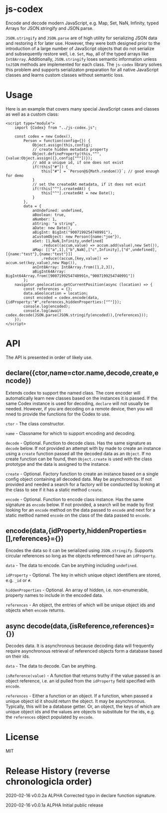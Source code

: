 # js-codex

Encode and decode modern JavaScript, e.g. Map, Set, NaN, Infinity, typed Arrays for JSON.stringify and JSON.parse.

`JSON.stringify` and `JSON.parse` are of high utility for serializing JSON data and restoring it for later use. However,
they were both designed prior to the introduction of a large number of JavaScript objects that do not serialize and
subsequently restore well, i.e. `Set`, `Map`, all of the typed arrays like `Int8Array`. Additionally, `JSON.stringify`
loses semantic information unless `toJSON` methods are implemented for each class. The `js-codex` library solves this
problem and supports serializaton preparation for all native JavaScript classes and learns custom classes without semantic loss.

# Usage

Here is an example that covers many special JavaScript cases and classes as well as a custom class:

```
<script type="module">
	import {Codex} from "../js-codex.js";

	const codex = new Codex(),
		Person = function(config={}) {
			Object.assign(this,config);
			// create hidden metadata property
			Object.defineProperty(this,"^",{value:Object.assign({},config["^"])});
			// add a unique id, if one does not exist
			if(!this["#"]) {
				this["#"] = `Person@${Math.random()}`; // good enough for demo
			}
			// set the createdAt metadata, if it does not exist
			if(!this["^"].createdAt) {
				this["^"].createdAt = new Date();
			}
		},
		data = {
			anUndefined: undefined,
			aBoolean: true,
			aNumber: 1,
			aString: "a string",
			aDate: new Date(),
			aBigInt: BigInt("9007199254740991"),
			aCustomObject: new Person({name:"joe"}),
			aSet: [1,NaN,Infinity,undefined]
				.reduce((accum,value) => accum.add(value),new Set()),
			aMap: [["a",1],["b",NaN],["c",Infinity],["d",undefined],[{name:"test"},{name:"test"}]]
				.reduce((accum,[key,value]) => accum.set(key,value),new Map()),
			anInt8Array: Int8Array.from([1,2,3]),
			aBigInt64Array: BigInt64Array.from([9007199254740991n,"9007199254740991"])
		};
	navigator.geolocation.getCurrentPosition(async (location) => {
		const references = {};
		data.aGeolocation = location;
		const encoded = codex.encode(data,{idProperty:"#",references,hiddenProperties:["^"]});
		console.log(encoded);
		console.log(await codex.decode(JSON.parse(JSON.stringify(encoded)),{references}));
	});
</script>
```

# API

The API is presented in order of likely use.

## declare({ctor,name=ctor.name,decode,create,encode})

Extends codex to support the named class. The core encoder will automatically learn new classes based on the instances it is passed. If
the same Codex instance is used for decoding, `declare` will not usually be needed. However, if you are decoding on a remote device,
then you will nned to provide the functions for the Codex to use.

`ctor` - The class constructor.

`name` - Classname for which to support encoding and decoding.

`decode` - Optional. Function to decode class. Has the same signature as `decode` below. If not provided an attempt with by made to create
an instance using a `create` function passed all the decoded data as an `Object`. If no create function can be found, then `Object.create`
is used with the class prototype and the data is assigned to the instance.

`create` - Optional. Factory function to create an instance based on a single config object containing all decoded data. May be asynchronous.
If not provided and needed a search for a factory will be conducted by looking at the class to see if it has a static method `create`.

`encode` - Optional. Function to encode class instance. Has the same signature as `encode` below. If not provided, a search will be made
by first looking for an `encode` method on the data passed to `encode` and next for a static method named `encode` on the class of the
data passed to `encode`.

## encode(data,{idProperty,hiddenProperties=[],references}={})

Encodes the data so it can be serialized using `JSON.stringify`. Supports circular references so long as the objects referenced have an `idProperty`.

`data` - The data to encode. Can be anything including `undefined`.

`idProperty` - Optional. The key in which unique object identifiers are stored, e.g. `_id` or `#`.

`hiddenProperties` - Optional. An array of hidden, i.e. non-enumerable, property names to include in the encoded data.

`references` - An object, the entries of which will be unique object ids and objects when `encode` returns.

## async decode(data,{isReference,references}={})

Decodes data. It is asynchronous because decoding data will frequently require asynchronous retrieval of referenced objects form a database
based on their ids.

`data` - The data to decode. Can be anything.

`isReference(value)` - A function that returns truthy if the value passed is an object reference, i.e. an id pulled from the `idProperty` field
specified with `encode`.

`references` - Either a function or an object. If a function, when passed a unique object id it should return the object. It may be asynchronous. 
Typically, this will be a database getter. Or, an object, the keys of which are unique object ids and the values are objects to substitute
for the ids, e.g. the `references` object populated by `encode`.

# License

MIT

# Release History (reverse chronologicla order)

2020-02-16 v0.0.2a ALPHA Corrected typo in declare function signature.

2020-02-16 v0.0.1a ALPHA Initial public release


